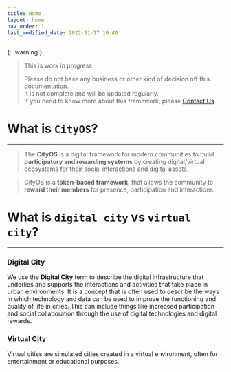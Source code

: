 ```yaml
---
title: Home
layout: home
nav_order: 1
last_modified_date: 2022-11-17 10:40
---
```


{: .warning }
>This is work in progress.
>
>Please do not base any business or other kind of decision off this documentation.   
>It is not complete and will be updated regularly.  
>If you need to know more about this framework, please [Contact Us]

# What is `CityOS`?

----------------

>The **CityOS** is a digital framework for modern communities to build **participatory and rewarding systems** by creating digital/virtual ecosystems for their social interactions and digital assets.


>CityOS is a **token-based framework**, that allows the community to **reward their members** for presence, participation and interactions.

# What is `digital city` vs `virtual city`?

------------------

### Digital City

We use the **Digital City** term to describe the digital infrastructure that underlies and supports the interactions and activities that take place in urban environments. It is a concept that is often used to describe the ways in which technology and data can be used to improve the functioning and quality of life in cities. This can include things like increased participation and social collaboration through the use of digital technologies and digital rewards.

### Virtual City

Virtual cities are simulated cities created in a virtual environment, often for entertainment or educational purposes.

[Contact Us]: /pages/contact.html "Contact Us"
